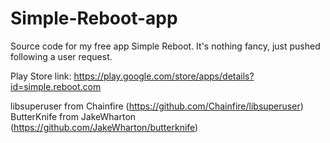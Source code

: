 Simple-Reboot-app
=================

Source code for my free app Simple Reboot. It's nothing fancy, just pushed following a user request.

Play Store link: https://play.google.com/store/apps/details?id=simple.reboot.com

libsuperuser from Chainfire (https://github.com/Chainfire/libsuperuser)
ButterKnife from JakeWharton (https://github.com/JakeWharton/butterknife)
